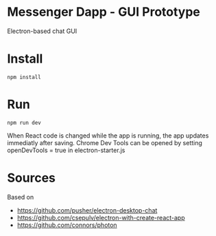 # Messenger Dapp - GUI Prototype

Electron-based chat GUI

# Install

	npm install
	
# Run

	npm run dev

When React code is changed while the app is running, the app updates immediatly after saving.
Chrome Dev Tools can be opened by setting openDevTools = true in electron-starter.js

# Sources

Based on
* https://github.com/pusher/electron-desktop-chat 
* https://github.com/csepulv/electron-with-create-react-app
* https://github.com/connors/photon